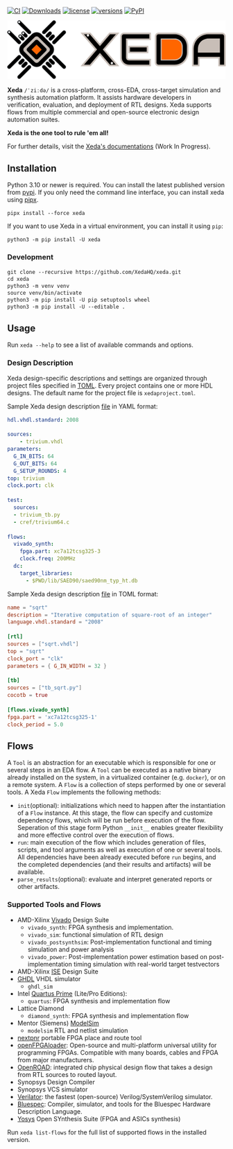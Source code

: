 [![CI](https://github.com/XedaHQ/xeda/workflows/CI/badge.svg)](https://github.com/XedaHQ/xeda/actions?query=workflow%3ACI) [![Downloads](https://static.pepy.tech/personalized-badge/xeda?period=total&units=none&left_color=black&right_color=orange&left_text=Downloads)](https://pepy.tech/project/xeda) [![license](https://img.shields.io/github/license/XedaHQ/xeda)](https://github.com/XedaHQ/xeda/blob/master/LICENSE.txt) [![versions](https://img.shields.io/pypi/pyversions/xeda)](https://pypi.org/project/xeda) [![PyPI](https://img.shields.io/pypi/v/xeda)](https://pypi.org/project/xeda/)

[![Xeda Logo](https://raw.githubusercontent.com/XedaHQ/xeda/main/xeda.png?raw=true)](https://github.com/XedaHQ/xeda)

**Xeda** `/ˈziːdə/` is a cross-platform, cross-EDA, cross-target simulation and synthesis automation platform.
It assists hardware developers in verification, evaluation, and deployment of RTL designs. Xeda supports flows from multiple commercial and open-source electronic design automation suites.

**Xeda is the one tool to rule 'em all!**

For further details, visit the [Xeda's documentations](http://xeda.rtfd.io/) (Work In Progress).

## Installation

Python 3.10 or newer is required. You can install the latest published version from [pypi](https://pypi.org/project/xeda). If you only need the command line interface, you can install xeda using [pipx](https://pipx.pypa.io/stable/).

```
pipx install --force xeda
```

If you want to use Xeda in a virtual environment, you can install it using `pip`:
```
python3 -m pip install -U xeda
```

### Development

```
git clone --recursive https://github.com/XedaHQ/xeda.git
cd xeda
python3 -m venv venv
source venv/bin/activate
python3 -m pip install -U pip setuptools wheel
python3 -m pip install -U --editable .
```

## Usage

Run `xeda --help` to see a list of available commands and options.

### Design Description

Xeda design-specific descriptions and settings are organized through project files specified in [TOML](https://toml.io/). Every project contains one or more HDL designs. The default name for the project file is `xedaproject.toml`.

Sample Xeda design description [file](./examples/vhdl/Trivium/trivium.xeda.yaml) in YAML format:

```yaml
hdl.vhdl.standard: 2008

sources:
    - trivium.vhdl
parameters:
  G_IN_BITS: 64
  G_OUT_BITS: 64
  G_SETUP_ROUNDS: 4
top: trivium
clock.port: clk

test:
  sources:
  - trivium_tb.py
  - cref/trivium64.c

flows:
  vivado_synth:
    fpga.part: xc7a12tcsg325-3
    clock.freq: 200MHz
  dc:
    target_libraries:
      - $PWD/lib/SAED90/saed90nm_typ_ht.db
```

Sample Xeda design description [file](./examples/vhdl/sqrt/sqrt.toml) in TOML format:

```toml
name = "sqrt"
description = "Iterative computation of square-root of an integer"
language.vhdl.standard = "2008"

[rtl]
sources = ["sqrt.vhdl"]
top = "sqrt"
clock_port = "clk"
parameters = { G_IN_WIDTH = 32 }

[tb]
sources = ["tb_sqrt.py"]
cocotb = true

[flows.vivado_synth]
fpga.part = 'xc7a12tcsg325-1'
clock_period = 5.0
```

## Flows

A `Tool` is an abstraction for an executable which is responsible for one or several steps in an EDA flow. A `Tool` can be executed as a native binary already installed on the system, in a virtualized container (e.g. `docker`), or on a remote system.
A `Flow` is a collection of steps performed by one or several tools. A Xeda `Flow` implements the following methods:

- `init`(optional): initializations which need to happen after  the instantiation of a `Flow` instance. At this stage, the flow can specify and customize dependency flows, which will be run before execution of the flow. Seperation of this stage form Python `__init__` enables greater flexibility and more effective control over the execution of flows.
- `run`: main execution of the flow which includes generation of files, scripts, and tool arguments as well as execution of one or several tools. All dependencies have been already executed before `run` begins, and the completed dependencies (and their results and artifacts) will be available.
- `parse_results`(optional): evaluate and interpret generated reports or other artifacts.

### Supported Tools and Flows

- AMD-Xilinx [Vivado](https://www.xilinx.com/products/design-tools/vivado/vivado-ml.html) Design Suite
  - `vivado_synth`: FPGA synthesis and implementation.
  - `vivado_sim`: functional simulation of RTL design
  - `vivado_postsynthsim`: Post-implementation functional and timing simulation and power analysis
  - `vivado_power`: Post-implementation power estimation based on post-implementation timing simulation with real-world target testvectors
- AMD-Xilinx [ISE](https://www.xilinx.com/products/design-tools/ise-design-suite.html) Design Suite
- [GHDL](https://github.com/ghdl/ghdl) VHDL simulator
  - `ghdl_sim`
- Intel [Quartus Prime](https://www.intel.com/content/www/us/en/software/programmable/quartus-prime/overview.html) (Lite/Pro Editions):
  - `quartus`: FPGA synthesis and implementation flow
- Lattice Diamond
  - `diamond_synth`: FPGA synthesis and implementation flow
- Mentor (Siemens) [ModelSim](https://eda.sw.siemens.com/en-US/ic/modelsim/)
  - `modelsim` RTL and netlist simulation
- [nextpnr](https://github.com/YosysHQ/nextpnr) portable FPGA place and route tool
- [openFPGAloader](https://github.com/trabucayre/openFPGALoader): Open-source and multi-platform universal utility for programming FPGAs. Compatible with many boards, cables and FPGA from major manufacturers.
- [OpenROAD](https://github.com/The-OpenROAD-Project/OpenROAD/): integrated chip physical design flow that takes a design from RTL sources to routed layout.
- Synopsys Design Compiler
- Synopsys VCS simulator
- [Verilator](https://github.com/verilator/verilator): the fastest (open-source) Verilog/SystemVerilog simulator.
- [Bluespec](https://github.com/B-Lang-org/bsc): Compiler, simulator, and tools for the Bluespec Hardware Description Language.
- [Yosys](https://github.com/YosysHQ/yosys) Open SYnthesis Suite (FPGA and ASICs synthesis)

Run `xeda list-flows` for the full list of supported flows in the installed version.
